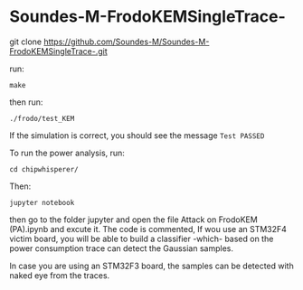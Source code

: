 # Soundes-M-FrodoKEMSingleTrace-
git clone https://github.com/Soundes-M/Soundes-M-FrodoKEMSingleTrace-.git

run:
```
make
```

then run:
```
./frodo/test_KEM
```

If the simulation is correct, you should see the message ```Test PASSED```

To run the power analysis, run:
```
cd chipwhisperer/
```

Then:
```
jupyter notebook
```

then go to the folder jupyter and open the file Attack on FrodoKEM (PA).ipynb
and excute it.
The code is commented, 
If wou use an STM32F4 victim board, you will be able to build a classifier -which- based on the power consumption trace can detect the Gaussian samples.

In case you are using an STM32F3 board, the samples can be detected with naked eye from the traces.

